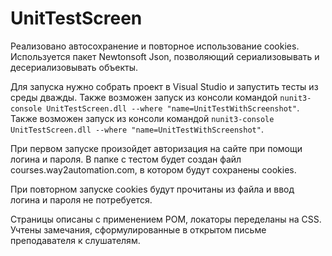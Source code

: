 # UnitTestScreen
Реализовано автосохранение и повторное использование cookies.
Используется пакет Newtonsoft Json, позволяющий сериализовывать и десериализовывать объекты.

Для запуска нужно собрать проект в Visual Studio и запустить тесты из среды дважды.
Также возможен запуск из консоли командой ```nunit3-console UnitTestScreen.dll --where "name=UnitTestWithScreenshot"```.
Также возможен запуск из консоли командой ```nunit3-console UnitTestScreen.dll --where "name=UnitTestWithScreenshot"```.

При первом запуске произойдет авторизация на сайте при помощи логина и пароля. В папке с тестом будет создан файл courses.way2automation.com, в котором будут сохранены cookies.

При повторном запуске cookies будут прочитаны из файла и ввод логина и пароля не потребуется.

Страницы описаны с применением POM, локаторы переделаны на CSS.
Учтены замечания, сформулированные в открытом письме преподавателя к слушателям.
